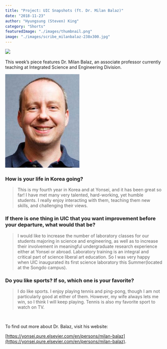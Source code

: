 ```yaml
---
title: "Project: UIC Snapshots (ft. Dr. Milan Balaz)"
date: "2018-11-23"
author: "Hyungsung (Steven) King"
category: "Shorts"
featuredImage: "./images/thumbnail.png"
image: "./images/scribe_milanbalaz-238x300.jpg"
---
```


![](/images/thumbnail.jpg)

This week’s piece features Dr. Milan Balaz, an associate professor currently teaching at Integrated Science and Engineering Division.

![](./images/scribe_milanbalaz-238x300.jpg)

### How is your life in Korea going?

> This is my fourth year in Korea and at Yonsei, and it has been great so far! I have met many very talented, hard-working, yet humble students. I really enjoy interacting with them, teaching them new skills, and challenging their views.

### If there is one thing in UIC that you want improvement before your departure, what would that be?

> I would like to increase the number of laboratory classes for our students majoring in science and engineering, as well as to increase their involvement in meaningful undergraduate research experience either at Yonsei or abroad. Laboratory training is an integral and critical part of science liberal art education. So I was very happy when UIC inaugurated its first science laboratory this Summer(located at the Songdo campus).

### Do you like sports? If so, which one is your favorite?

> I do like sports. I enjoy playing tennis and ping-pong, though I am not particularly good at either of them. However, my wife always lets me win, so I think I will keep playing. Tennis is also my favorite sport to watch on TV.

 

To find out more about Dr. Balaz, visit his website:

[https://yonsei.pure.elsevier.com/en/persons/milan-balaz](https://yonsei.pure.elsevier.com/en/persons/milan-balaz).
